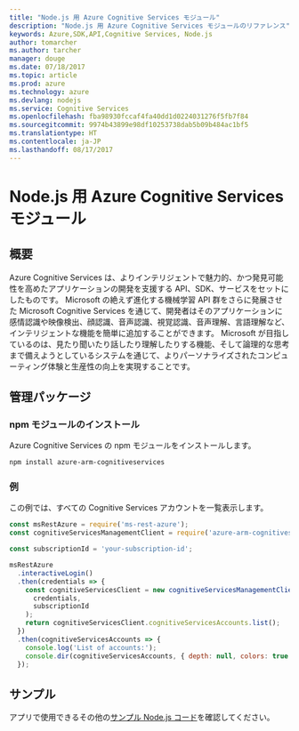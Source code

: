 ```yaml
---
title: "Node.js 用 Azure Cognitive Services モジュール"
description: "Node.js 用 Azure Cognitive Services モジュールのリファレンス"
keywords: Azure,SDK,API,Cognitive Services, Node.js
author: tomarcher
ms.author: tarcher
manager: douge
ms.date: 07/18/2017
ms.topic: article
ms.prod: azure
ms.technology: azure
ms.devlang: nodejs
ms.service: Cognitive Services
ms.openlocfilehash: fba98930fccaf4fa40dd1d0224031276f5fb7f84
ms.sourcegitcommit: 9974b43899e98df10253738dab5b09b484ac1bf5
ms.translationtype: HT
ms.contentlocale: ja-JP
ms.lasthandoff: 08/17/2017
---
```

# <a name="azure-cognitive-services-modules-for-nodejs"></a>Node.js 用 Azure Cognitive Services モジュール

## <a name="overview"></a>概要

Azure Cognitive Services は、よりインテリジェントで魅力的、かつ発見可能性を高めたアプリケーションの開発を支援する API、SDK、サービスをセットにしたものです。 Microsoft の絶えず進化する機械学習 API 群をさらに発展させた Microsoft Cognitive Services を通じて、開発者はそのアプリケーションに感情認識や映像検出、顔認識、音声認識、視覚認識、音声理解、言語理解など、インテリジェントな機能を簡単に追加することができます。 Microsoft が目指しているのは、見たり聞いたり話したり理解したりする機能、そして論理的な思考まで備えようとしているシステムを通じて、よりパーソナライズされたコンピューティング体験と生産性の向上を実現することです。

## <a name="management-package"></a>管理パッケージ

### <a name="install-the-npm-module"></a>npm モジュールのインストール

Azure Cognitive Services の npm モジュールをインストールします。

```bash
npm install azure-arm-cognitiveservices
```

### <a name="example"></a>例

この例では、すべての Cognitive Services アカウントを一覧表示します。

```javascript
const msRestAzure = require('ms-rest-azure');
const cognitiveServicesManagementClient = require('azure-arm-cognitiveservices');

const subscriptionId = 'your-subscription-id';

msRestAzure
  .interactiveLogin()
  .then(credentials => {
    const cognitiveServicesClient = new cognitiveServicesManagementClient(
      credentials,
      subscriptionId
    );
    return cognitiveServicesClient.cognitiveServicesAccounts.list();
  })
  .then(cognitiveServicesAccounts => {
    console.log('List of accounts:');
    console.dir(cognitiveServicesAccounts, { depth: null, colors: true });    
  });

```

## <a name="samples"></a>サンプル

アプリで使用できるその他の[サンプル Node.js コード](https://azure.microsoft.com/resources/samples/?platform=nodejs)を確認してください。
